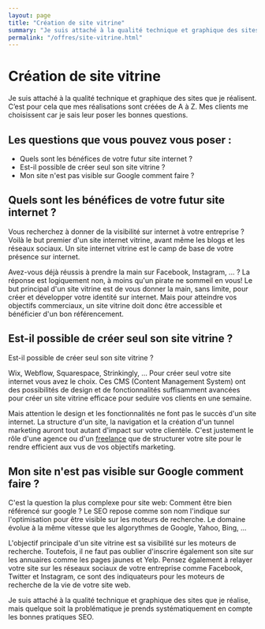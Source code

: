 ```yaml
---
layout: page
title: "Création de site vitrine"
summary: "Je suis attaché à la qualité technique et graphique des sites que je réalisent. C’est pour cela que mes réalisations sont créées de A à Z. Mes clients me choisissent car je sais leur poser les bonnes questions."
permalink: "/offres/site-vitrine.html"
---
```


# Création de site vitrine

Je suis attaché à la qualité technique et graphique des sites que je réalisent. C’est pour cela que mes réalisations sont créées de A à Z. Mes clients me choisissent car je sais leur poser les bonnes questions.

## Les questions que vous pouvez vous poser :

- Quels sont les bénéfices de votre futur site internet ?
- Est-il possible de créer seul son site vitrine ?
- Mon site n'est pas visible sur Google comment faire ?

## Quels sont les bénéfices de votre futur site internet ?

Vous recherchez à donner de la visibilité sur internet à votre entreprise ? Voilà le but premier d'un site internet vitrine, avant même les blogs et les réseaux sociaux. Un site internet vitrine est le camp de base de votre présence sur internet.

Avez-vous déjà réussis à prendre la main sur Facebook, Instagram, ... ? La réponse est logiquement non, à moins qu'un pirate ne sommeil en vous! Le but principal d'un site vitrine est de vous donner la main, sans limite, pour créer et développer votre identité sur internet. Mais pour atteindre vos objectifs commerciaux, un site vitrine doit donc être accessible et bénéficier d'un bon référencement.

## Est-il possible de créer seul son site vitrine ?

Est-il possible de créer seul son site vitrine ?

Wix, Webflow, Squarespace, Strinkingly, … Pour créer seul votre site internet vous avez le choix. Ces CMS (Content Management System) ont des possibilités de design et de fonctionnalités suffisamment avancées pour créer un site vitrine efficace pour seduire vos clients en une semaine.

Mais attention le design et les fonctionnalités ne font pas le succès d'un site internet. La structure d'un site, la navigation et la création d'un tunnel marketing auront tout autant d'impact sur votre clientèle. C'est justement le rôle d'une agence ou d'un <a href="{{ site.url }}/about.html">freelance</a> que de structurer votre site pour le rendre efficient aux vus de vos objectifs marketing.

## Mon site n'est pas visible sur Google comment faire ?

C'est la question la plus complexe pour site web: Comment être bien référencé sur google ? Le SEO repose comme son nom l'indique sur l'optimisation pour être visible sur les moteurs de recherche. Le domaine évolue à la même vitesse que les algorythmes de Google, Yahoo, Bing, ...

L'objectif principale d'un site vitrine est sa visibilité sur les moteurs de recherche. Toutefois, il ne faut pas oublier d'inscrire également son site sur les annuaires comme les pages jaunes et Yelp. Pensez également à relayer votre site sur les réseaux sociaux de votre entreprise comme Facebook, Twitter et Instagram, ce sont des indiquateurs pour les moteurs de recherche de la vie de votre site web.

Je suis attaché à la qualité technique et graphique des sites que je réalise, mais quelque soit la problématique je prends systématiquement en compte les bonnes pratiques SEO.
